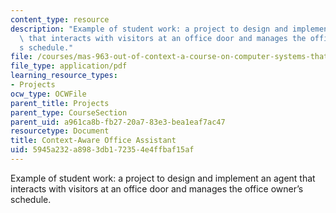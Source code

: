 ```yaml
---
content_type: resource
description: "Example of student work: a project to design and implement an agent\
  \ that interacts with visitors at an office door and manages the office owner\u2019\
  s schedule."
file: /courses/mas-963-out-of-context-a-course-on-computer-systems-that-adapt-to-and-learn-from-context-fall-2001/5945a232a8983db172354e4ffbaf15af_yan.pdf
file_type: application/pdf
learning_resource_types:
- Projects
ocw_type: OCWFile
parent_title: Projects
parent_type: CourseSection
parent_uid: a961ca8b-fb27-20a7-83e3-bea1eaf7ac47
resourcetype: Document
title: Context-Aware Office Assistant
uid: 5945a232-a898-3db1-7235-4e4ffbaf15af
---
```

Example of student work: a project to design and implement an agent that interacts with visitors at an office door and manages the office owner’s schedule.

